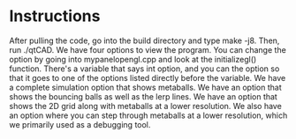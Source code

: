 # Instructions

After pulling the code, go into the build directory and type make -j8. Then, run ./qtCAD. We have four options to view the program. You can change the option by going into mypanelopengl.cpp and look at the initializegl() function. There's a variable that says int option, and you can the option so that it goes to one of the options listed directly before the variable. We have a complete simulation option that shows metaballs. We have an option that shows the bouncing balls as well as the lerp lines. We have an option that shows the 2D grid along with metaballs at a lower resolution. We also have an option where you can step through metaballs at a lower resolution, which we primarily used as a debugging tool.